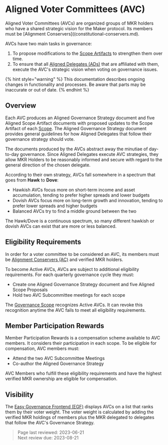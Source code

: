 # Aligned Voter Committees (AVC)

Aligned Voter Committees (AVCs) are organized groups of MKR holders who have a shared strategic vision for the Maker protocol. Its members must be [Alignment Conservers]((constitutional-conservers.md).

AVCs have two main tasks in governance:
1. To propose modifications to the [Scope Artifacts](scopes-and-frameworks.md) to strengthen them over time.
2. To ensure that all [Aligned Delegates (ADs)](delegates.md) that are affiliated with them, execute the AVC's strategic vision when voting on governance issues.   


{% hint style="warning" %} This documentation describes ongoing changes in functionality and processes. Be aware that parts may be inaccurate or out of date. {% endhint %}

## Overview

Each AVC produces an Aligned Governance Strategy document and five Aligned Scope Artifact documents with proposed updates to the Scope Artifact of each [Scope](list-of-scopes.md). The Aligned Governance Strategy document provides general guidelines for how Aligned Delegates that follow their governance strategy should vote.

The documents produced by the AVCs abstract away the minutiae of day-to-day governance. Since Aligned Delegates execute AVC strategies, they allow MKR Holders to be reasonably informed and secure with regard to the general direction of the chosen delegate.

According to their own strategy, AVCs fall somewhere in a spectrum that goes from **Hawk** to **Dove**:
  - Hawkish AVCs focus more on short-term income and asset accumulation, tending to prefer higher spreads and lower budgets
  - Dovish AVCs focus more on long-term growth and innovation, tending to prefer lower spreads and higher budgets
  - Balanced AVCs try to find a middle ground between the two

The Hawk/Dove is a continuous spectrum, so many different hawkish or dovish AVCs can exist that are more or less balanced.


## Eligibility Requirements
In order for a voter committee to be considered an AVC, its members must be [Alignment Conservers (AC)](constitutional-conservers.md) and verified MKR holders.

To become Active AVCs, AVCs are subject to additional eligibility requirements. For each quarterly governance cycle they must:
   - Create one Aligned Governance Strategy document and five Aligned Scope Proposals
   - Hold two AVC Subcommittee meetings for each scope

The [Governance Scope](https://mips.makerdao.com/mips/details/MIP113) recognizes Active AVCs. It can revoke this recognition anytime the AVC fails to meet all eligibility requirements.

## Member Participation Rewards
Member Participation Rewards is a compensation scheme available to AVC members. It considers their participation in each scope.
To be eligible for compensation, AVC members must:
 - Attend the two AVC Subcommittee Meetings
 - Co-author the Aligned Governance Strategy

AVC Members who fulfill these eligibility requirements and have the highest verified MKR ownership are eligible for compensation.


## Visibility
The [Easy Governance Frontend (EGF)](easy-governance-frontend.md) displays AVCs on a list that ranks them by their voter weight. The voter weight is calculated by adding the verified MKR holdings of members plus the MKR delegated to delegates that follow the AVC's Governance Strategy.

>Page last reviewed: 2023-06-21    
>Next review due: 2023-08-21    
